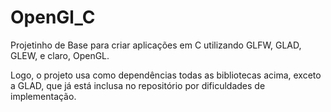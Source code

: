 # OpenGl_C
Projetinho de Base para criar aplicações em C utilizando GLFW, GLAD, GLEW, e claro, OpenGL.

Logo, o projeto usa como dependências todas as bibliotecas acima, exceto a GLAD, que já está inclusa no repositório por dificuldades de implementação.
